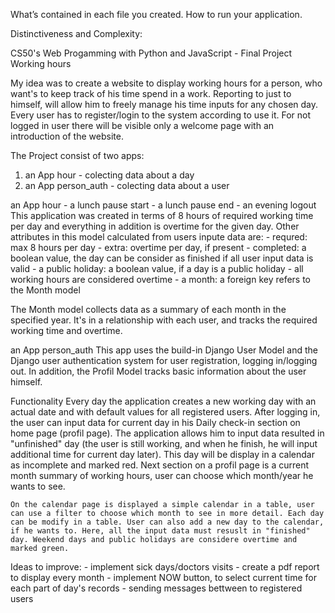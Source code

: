 What’s contained in each file you created.
How to run your application.

Distinctiveness and Complexity:

CS50's Web Progamming with Python and JavaScript - Final Project Working hours

My idea was to create a website to display working hours for a person, who want's to keep track of his time spend in a work. Reporting to just to himself, will allow him to freely manage his time inputs for any chosen day.
Every user has to register/login to the system according to use it. For not logged in user there will be visible only a welcome page with an introduction of the website.

The Project consist of two apps:
1. an App hour - colecting data about a day
2. an App person_auth - colecting data about a user 

an App hour
    - a lunch pause start
    - a lunch pause end
    - an evening logout
This application was created in terms of 8 hours of required working time per day and everything in addition is overtime for the given day.
Other attributes in this model calculated from users inpute data are:
    - requred: max 8 hours per day
    - extra: overtime per day, if present
    - completed: a boolean value, the day can be consider as finished if all user input data is valid
    - a public holiday: a boolean value, if a day is a public holiday - all working hours are considered overtime
    - a month: a foreign key refers to the Month model

The Month model collects data as a summary of each month in the specified year. It's in a relationship with each user, and tracks the required working time and overtime.

an App person_auth
This app uses the build-in Django User Model and the Django user authentication system for user registration, logging in/logging out.
In addition, the Profil Model tracks basic information about the user himself.


Functionality
    Every day the application creates a new working day with an actual date and with default values for all registered users. After logging in, the user can input data for current day in his Daily check-in section on home page (profil page). The application allows him to input data resulted in "unfinished" day (the user is still working, and when he finish, he will input additional time for current day later). This day will be display in a calendar as incomplete and marked red. Next section on a profil page is a current month summary of working hours, user can choose which month/year he wants to see.

    On the calendar page is displayed a simple calendar in a table, user can use a filter to choose which month to see in more detail. Each day can be modify in a table. User can also add a new day to the calendar, if he wants to. Here, all the input data must resuslt in "finished" day. Weekend days and public holidays are considere overtime and marked green.


Ideas to improve:
    - implement sick days/doctors visits
    - create a pdf report to display every month
    - implement NOW button, to select current time for each part of day's records
    - sending messages bettween to registered users